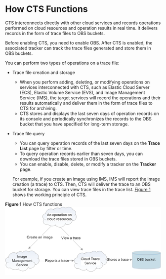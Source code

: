 # How CTS Functions<a name="en-us_topic_0043877299"></a>

CTS interconnects directly with other cloud services and records operations performed on cloud resources and operation results in real time. It delivers records in the form of trace files to OBS buckets.

Before enabling CTS, you need to enable OBS. After CTS is enabled, the associated tracker can track the trace files generated and store them in OBS buckets.

You can perform two types of operations on a trace file:

-   Trace file creation and storage
    -   When you perform adding, deleting, or modifying operations on services interconnected with CTS, such as Elastic Cloud Server \(ECS\), Elastic Volume Service \(EVS\), and Image Management Service \(IMS\), the target services will record the operations and their results automatically and deliver them in the form of trace files to CTS for archiving.
    -   CTS stores and displays the last seven days of operation records on its console and periodically synchronizes the records to the OBS bucket that you have specified for long-term storage.


-   Trace file query

    -   You can query operation records of the last seven days on the  **Trace List**  page by filter or time.
    -   To query operation records earlier than seven days, you can download the trace files stored in OBS buckets.
    -   You can enable, disable, delete, or modify a tracker on the  **Tracker**  page.

    For example, if you create an image using IMS, IMS will report the image creation \(a trace\) to CTS. Then, CTS will deliver the trace to an OBS bucket for storage. You can view trace files in the trace list.  [Figure 1](#fig26997332102357)  shows the working principle of CTS.


**Figure  1**  How CTS functions<a name="fig26997332102357"></a>  
![](figures/how-cts-functions.png "how-cts-functions")

